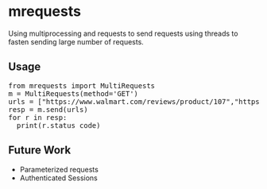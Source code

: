 # mrequests
Using multiprocessing and requests to send requests using threads to fasten sending large number of requests.

## Usage
<pre>
from mrequests import MultiRequests
m = MultiRequests(method='GET')
urls = ["https://www.walmart.com/reviews/product/107","https://www.walmart.com/reviews/product/625"]
resp = m.send(urls)
for r in resp:
  print(r.status_code)
</pre>

## Future Work
<ul>
  <li>Parameterized requests</li>
  <li>Authenticated Sessions</li>
 </ul>
